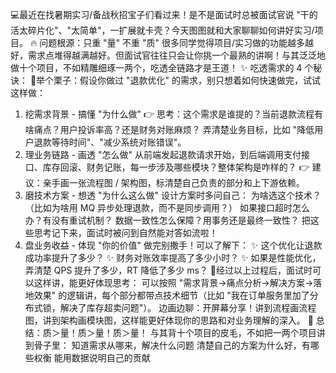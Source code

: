 💻最近在找暑期实习/备战秋招宝子们看过来！是不是面试时总被面试官说 "干的活太碎片化"、"太简单"，一扩展就卡壳？今天图图就和大家聊聊如何讲好实习/项目。
🔥 问题根源：只重 "量" 不重 "质"
很多同学觉得项目/实习做的功能越多越好，需求点堆得越满越好。但面试官往往只会让你挑一个最熟的讲啊！与其泛泛地做十个项目，不如精雕细琢一两个，吃透全链路才是王道！
✨ 吃透需求的 4 个秘诀：
🌰举个栗子：假设你做过 "退款优化" 的需求，别只想着如何快速做完，试试这样做：
1. 挖需求背景 - 搞懂 "为什么做"
👉 思考：这个需求是谁提的？当前退款流程有啥痛点？用户投诉率高？还是财务对账麻烦？
弄清楚业务目标，比如 "降低用户退款等待时间"、"减少系统对账错误"。
2. 理业务链路 - 画透 "怎么做"
从前端发起退款请求开始，到后端调用支付接口、库存回滚、财务记账，每一步涉及哪些模块？整体架构是咋样的？
👉 建议：亲手画一张流程图 / 架构图，标清楚自己负责的部分和上下游依赖。
3. 磨技术方案 - 想透 "为什么这么做"
设计方案时多问自己：
为啥选这个技术？（比如为啥用 MQ 异步处理退款，而不是同步调用？）
如果接口超时怎么办？有没有重试机制？
数据一致性怎么保障？用事务还是最终一致性？
把这些思考记下来，面试时被问到自然能对答如流啦！
4. 盘业务收益 - 体现 "你的价值"
做完别撒手！可以了解下：
✨ 这个优化让退款成功率提升了多少？
✨ 财务对账效率提高了多少小时？
✨ 如果是性能优化，弄清楚 QPS 提升了多少，RT 降低了多少 ms？
🎯经过以上过程后，面试时可以这样讲，能更好体现思考：
可以按照 "需求背景→痛点分析→解决方案→落地效果" 的逻辑讲，每个部分都带点技术细节（比如 "我在订单服务里加了分布式锁，解决了库存超卖问题"）。
边画边聊：开屏幕分享！讲到流程画流程图，讲到架构画模块图，这样能更好体现你的思路和对业务理解的深入。
📝 总结：质＞量！质＞量！质＞量！
与其背十个项目的皮毛，不如把一两个项目讲到骨子里：
知道需求从哪来，解决什么问题
清楚自己的方案为什么好，有哪些权衡
能用数据说明自己的贡献



